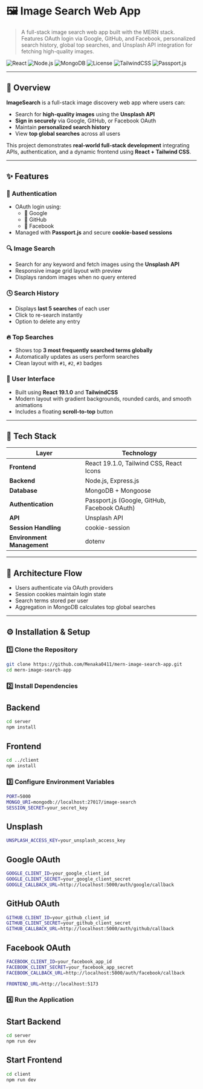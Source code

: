# 🖼️ Image Search Web App  
>A full-stack image search web app built with the MERN stack. Features OAuth login via Google, GitHub, and Facebook, personalized search history, global top searches, and Unsplash API integration for fetching high-quality images.

![React](https://img.shields.io/badge/Frontend-React_19.1.0-61dafb?logo=react&logoColor=white)
![Node.js](https://img.shields.io/badge/Backend-Node.js_Express-43853d?logo=node.js&logoColor=white)
![MongoDB](https://img.shields.io/badge/Database-MongoDB-4EA94B?logo=mongodb&logoColor=white)
![License](https://img.shields.io/badge/License-MIT-blue)
![TailwindCSS](https://img.shields.io/badge/UI-TailwindCSS-06B6D4?logo=tailwindcss&logoColor=white)
![Passport.js](https://img.shields.io/badge/Auth-Passport.js-34D058?logo=passport&logoColor=white)

---

## 🚀 Overview

**ImageSearch** is a full-stack image discovery web app where users can:
- Search for **high-quality images** using the **Unsplash API**  
- **Sign in securely** via Google, GitHub, or Facebook OAuth  
- Maintain **personalized search history**  
- View **top global searches** across all users  

This project demonstrates **real-world full-stack development** integrating APIs, authentication, and a dynamic frontend using **React + Tailwind CSS**.

---

## ✨ Features

### 🔐 Authentication
- OAuth login using:
  - 🔸 Google  
  - 🔸 GitHub  
  - 🔸 Facebook  
- Managed with **Passport.js** and secure **cookie-based sessions**

### 🔍 Image Search
- Search for any keyword and fetch images using the **Unsplash API**
- Responsive image grid layout with preview
- Displays random images when no query entered

### 🕓 Search History
- Displays **last 5 searches** of each user  
- Click to re-search instantly  
- Option to delete any entry

### 🔥 Top Searches
- Shows top **3 most frequently searched terms globally**  
- Automatically updates as users perform searches  
- Clean layout with `#1`, `#2`, `#3` badges

### 💎 User Interface
- Built using **React 19.1.0** and **TailwindCSS**
- Modern layout with gradient backgrounds, rounded cards, and smooth animations
- Includes a floating **scroll-to-top** button

---

## 🧩 Tech Stack

| Layer | Technology |
|-------|-------------|
| **Frontend** | React 19.1.0, Tailwind CSS, React Icons |
| **Backend** | Node.js, Express.js |
| **Database** | MongoDB + Mongoose |
| **Authentication** | Passport.js (Google, GitHub, Facebook OAuth) |
| **API** | Unsplash API |
| **Session Handling** | cookie-session |
| **Environment Management** | dotenv |

---

## 🧠 Architecture Flow


- Users authenticate via OAuth providers  
- Session cookies maintain login state  
- Search terms stored per user  
- Aggregation in MongoDB calculates top global searches  

---

## ⚙️ Installation & Setup

### 1️⃣ Clone the Repository
```bash
git clone https://github.com/Menaka0411/mern-image-search-app.git
cd mern-image-search-app
```
### 2️⃣ Install Dependencies

## Backend
```bash
cd server
npm install
```
## Frontend
```bash
cd ../client
npm install
```
### 3️⃣ Configure Environment Variables
```bash
PORT=5000
MONGO_URI=mongodb://localhost:27017/image-search
SESSION_SECRET=your_secret_key
```
## Unsplash
```bash
UNSPLASH_ACCESS_KEY=your_unsplash_access_key
```
## Google OAuth
```bash
GOOGLE_CLIENT_ID=your_google_client_id
GOOGLE_CLIENT_SECRET=your_google_client_secret
GOOGLE_CALLBACK_URL=http://localhost:5000/auth/google/callback
```
## GitHub OAuth
```bash
GITHUB_CLIENT_ID=your_github_client_id
GITHUB_CLIENT_SECRET=your_github_client_secret
GITHUB_CALLBACK_URL=http://localhost:5000/auth/github/callback
```
## Facebook OAuth
```bash
FACEBOOK_CLIENT_ID=your_facebook_app_id
FACEBOOK_CLIENT_SECRET=your_facebook_app_secret
FACEBOOK_CALLBACK_URL=http://localhost:5000/auth/facebook/callback
```
```bash
FRONTEND_URL=http://localhost:5173
```
### 4️⃣ Run the Application

## Start Backend
```bash
cd server
npm run dev
```
## Start Frontend
```bash
cd client
npm run dev
```
